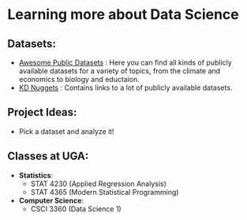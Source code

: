 # Learning more about Data Science

## Datasets:
* [Awesome Public Datasets](https://github.com/awesomedata/awesome-public-datasets) : Here you can find all kinds of publicly available datasets for a variety of topics, from the climate and economics to biology and eductaion.
* [KD Nuggets](https://www.kdnuggets.com/datasets/index.html) : Contains links to a lot of publicly available datasets.
## Project Ideas:
* Pick a dataset and analyze it!
## Classes at UGA:
* **Statistics**: 
  * STAT 4230 (Applied Regression Analysis)
  * STAT 4365 (Modern Statistical Programming)
* **Computer Science**: 
  * CSCI 3360 (Data Science 1)
